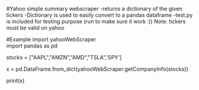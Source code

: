 #Yahoo simple summary webscraper
-returns a dictionary of the given tickers
-Dictionary is used to easily convert to a pandas dataframe
-test.py is included for testing purpose (run to make sure it work :))
Note: tickers must be valid on yahoo

#Example
import yahooWebScraper   
import pandas as pd

stocks = ["AAPL","AMZN","AMD","TSLA",'SPY']

x = pd.DataFrame.from_dict(yahooWebScraper.getCompanyInfo(stocks))

print(x)